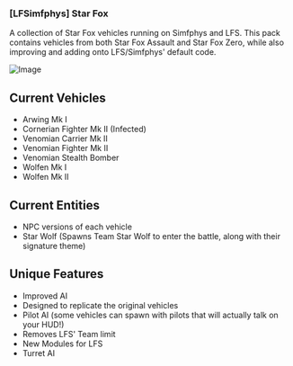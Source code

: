 ### [LFSimfphys] Star Fox
A collection of Star Fox vehicles running on Simfphys and LFS. This pack contains vehicles from both Star Fox Assault and Star Fox Zero, while also improving and adding onto LFS/Simfphys' default code.

![Image](https://trello-attachments.s3.amazonaws.com/5c2565cfa14ae4208bc34644/60fb76439852af875597f45b/a709ad55e5a84ae812063af9a20331c1/20210725033925_1.jpg?raw=true)

## Current Vehicles
- Arwing Mk I
- Cornerian Fighter Mk II (Infected)
- Venomian Carrier Mk II
- Venomian Fighter Mk II
- Venomian Stealth Bomber
- Wolfen Mk I
- Wolfen Mk II

## Current Entities
- NPC versions of each vehicle
- Star Wolf (Spawns Team Star Wolf to enter the battle, along with their signature theme)

## Unique Features
- Improved AI
- Designed to replicate the original vehicles
- Pilot AI (some vehicles can spawn with pilots that will actually talk on your HUD!)
- Removes LFS' Team limit
- New Modules for LFS
- Turret AI
